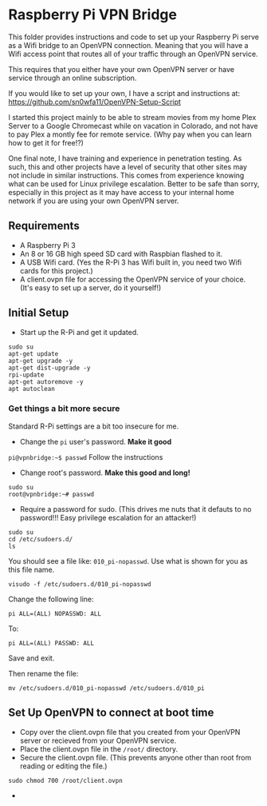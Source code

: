 # Raspberry Pi VPN Bridge
This folder provides instructions and code to set up your Raspberry Pi serve as a Wifi bridge to an OpenVPN connection. Meaning that you will have a Wifi access point that routes all of your traffic through an OpenVPN service.

This requires that you either have your own OpenVPN server or have service through an online subscription.

If you would like to set up your own, I have a script and instructions at: https://github.com/sn0wfa11/OpenVPN-Setup-Script

I started this project mainly to be able to stream movies from my home Plex Server to a Google Chromecast while on vacation in Colorado, and not have to pay Plex a montly fee for remote service. (Why pay when you can learn how to get it for free!?)

One final note, I have training and experience in penetration testing. As such, this and other projects have a level of security that other sites may not include in similar instructions. This comes from experience knowing what can be used for Linux privilege escalation. Better to be safe than sorry, especially in this project as it may have access to your internal home network if you are using your own OpenVPN server.

## Requirements
- A Raspberry Pi 3
- An 8 or 16 GB high speed SD card with Raspbian flashed to it.
- A USB Wifi card. (Yes the R-Pi 3 has Wifi built in, you need two Wifi cards for this project.)
- A client.ovpn file for accessing the OpenVPN service of your choice. (It's easy to set up a server, do it yourself!)

## Initial Setup
- Start up the R-Pi and get it updated.
```
sudo su
apt-get update
apt-get upgrade -y
apt-get dist-upgrade -y
rpi-update
apt-get autoremove -y
apt autoclean
```

### Get things a bit more secure
Standard R-Pi settings are a bit too insecure for me.

- Change the `pi` user's password. **Make it good**

`pi@vpnbridge:~$ passwd` Follow the instructions

- Change root's password. **Make this good and long!**

```
sudo su
root@vpnbridge:~# passwd
```

- Require a password for sudo. (This drives me nuts that it defauts to no password!!! Easy privilege escalation for an attacker!)
```
sudo su
cd /etc/sudoers.d/
ls
```

You should see a file like: `010_pi-nopasswd`. Use what is shown for you as this file name.

`visudo -f /etc/sudoers.d/010_pi-nopasswd`

Change the following line:

`pi ALL=(ALL) NOPASSWD: ALL`

To:

`pi ALL=(ALL) PASSWD: ALL`

Save and exit.

Then rename the file:

`mv /etc/sudoers.d/010_pi-nopasswd /etc/sudoers.d/010_pi`

## Set Up OpenVPN to connect at boot time
- Copy over the client.ovpn file that you created from your OpenVPN server or recieved from your OpenVPN service.
- Place the client.ovpn file in the `/root/` directory.
- Secure the client.ovpn file. (This prevents anyone other than root from reading or editing the file.)

`sudo chmod 700 /root/client.ovpn`

- 

